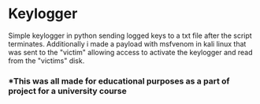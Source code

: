 # Keylogger

Simple keylogger in python sending logged keys to a txt file after the script terminates. 
Additionally i made a payload with msfvenom in kali linux that was sent to the "victim" allowing access to activate the keylogger and read from the "victims" disk.

### *This was all made for educational purposes as a part of project for a university course
